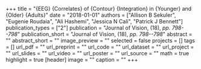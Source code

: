 +++
title = "{EEG} {Correlates} of {Contour} {Integration} in {Younger} and {Older} {Adults}"
date = "2018-01-01"
authors = ["Allison B Sekuler", "Eugenie Roudaia", "Ali Hashemi", "Jessica N Cali", "Patrick J Bennett"]
publication_types = ["2"]
publication = "Journal of Vision, (18), _pp. 798--798_"
publication_short = "Journal of Vision, (18), _pp. 798--798_"
abstract = ""
abstract_short = ""
image_preview = ""
selected = false
projects = []
tags = []
url_pdf = ""
url_preprint = ""
url_code = ""
url_dataset = ""
url_project = ""
url_slides = ""
url_video = ""
url_poster = ""
url_source = ""
math = true
highlight = true
[header]
image = ""
caption = ""
+++
